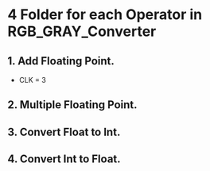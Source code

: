 # 4 Folder for each Operator in RGB_GRAY_Converter

##  1. Add Floating Point.
  * CLK = 3
  
##  2. Multiple Floating Point.
  
##  3. Convert Float to Int.
  
##  4. Convert Int to Float.
  
